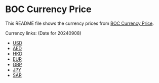 # BOC Currency Price

This README file shows the currency prices from [BOC Currency Price](https://www.boc.cn/sourcedb/whpj/).

Currency links: (Date for 20240908)

- [USD](https://bocurrencyprice.techina.science/BOC_CURRENCY_PRICE/USD/20240908.json)
- [AED](https://bocurrencyprice.techina.science/BOC_CURRENCY_PRICE/AED/20240908.json)
- [HKD](https://bocurrencyprice.techina.science/BOC_CURRENCY_PRICE/HKD/20240908.json)
- [EUR](https://bocurrencyprice.techina.science/BOC_CURRENCY_PRICE/EUR/20240908.json)
- [GBP](https://bocurrencyprice.techina.science/BOC_CURRENCY_PRICE/GBP/20240908.json)
- [JPY](https://bocurrencyprice.techina.science/BOC_CURRENCY_PRICE/JPY/20240908.json)
- [SAR](https://bocurrencyprice.techina.science/BOC_CURRENCY_PRICE/SAR/20240908.json)
